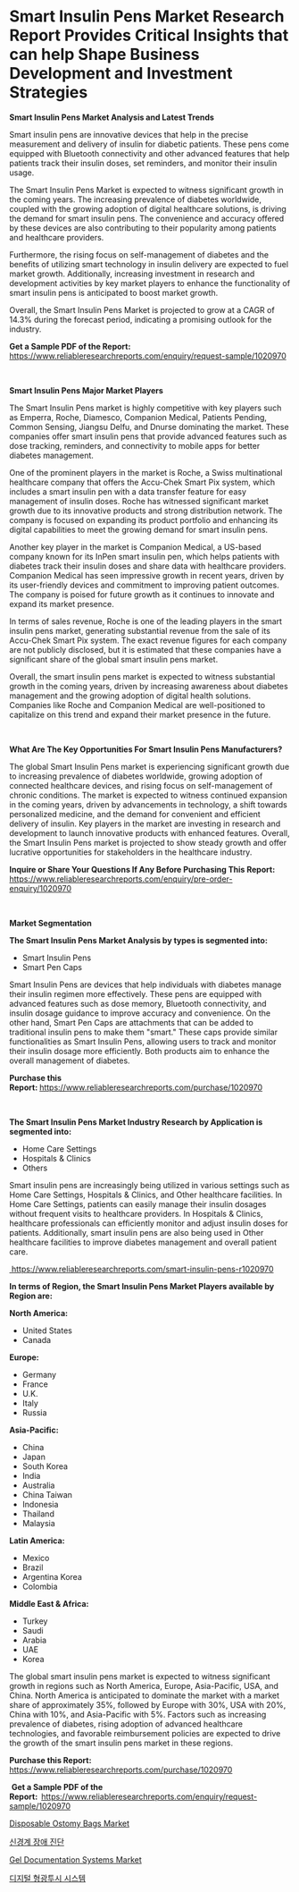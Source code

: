 <p><h1>Smart Insulin Pens Market Research Report Provides Critical Insights that can help Shape Business Development and Investment Strategies</h1></p><p><strong>Smart Insulin Pens Market Analysis and Latest Trends</strong></p>
<p><p>Smart insulin pens are innovative devices that help in the precise measurement and delivery of insulin for diabetic patients. These pens come equipped with Bluetooth connectivity and other advanced features that help patients track their insulin doses, set reminders, and monitor their insulin usage.</p><p>The Smart Insulin Pens Market is expected to witness significant growth in the coming years. The increasing prevalence of diabetes worldwide, coupled with the growing adoption of digital healthcare solutions, is driving the demand for smart insulin pens. The convenience and accuracy offered by these devices are also contributing to their popularity among patients and healthcare providers.</p><p>Furthermore, the rising focus on self-management of diabetes and the benefits of utilizing smart technology in insulin delivery are expected to fuel market growth. Additionally, increasing investment in research and development activities by key market players to enhance the functionality of smart insulin pens is anticipated to boost market growth.</p><p>Overall, the Smart Insulin Pens Market is projected to grow at a CAGR of 14.3% during the forecast period, indicating a promising outlook for the industry.</p></p>
<p><strong>Get a Sample PDF of the Report:&nbsp;</strong> <a href="https://www.reliableresearchreports.com/enquiry/request-sample/1020970">https://www.reliableresearchreports.com/enquiry/request-sample/1020970</a></p>
<p>&nbsp;</p>
<p><strong>Smart Insulin Pens Major Market Players</strong></p>
<p><p>The Smart Insulin Pens market is highly competitive with key players such as Emperra, Roche, Diamesco, Companion Medical, Patients Pending, Common Sensing, Jiangsu Delfu, and Dnurse dominating the market. These companies offer smart insulin pens that provide advanced features such as dose tracking, reminders, and connectivity to mobile apps for better diabetes management.</p><p>One of the prominent players in the market is Roche, a Swiss multinational healthcare company that offers the Accu-Chek Smart Pix system, which includes a smart insulin pen with a data transfer feature for easy management of insulin doses. Roche has witnessed significant market growth due to its innovative products and strong distribution network. The company is focused on expanding its product portfolio and enhancing its digital capabilities to meet the growing demand for smart insulin pens.</p><p>Another key player in the market is Companion Medical, a US-based company known for its InPen smart insulin pen, which helps patients with diabetes track their insulin doses and share data with healthcare providers. Companion Medical has seen impressive growth in recent years, driven by its user-friendly devices and commitment to improving patient outcomes. The company is poised for future growth as it continues to innovate and expand its market presence.</p><p>In terms of sales revenue, Roche is one of the leading players in the smart insulin pens market, generating substantial revenue from the sale of its Accu-Chek Smart Pix system. The exact revenue figures for each company are not publicly disclosed, but it is estimated that these companies have a significant share of the global smart insulin pens market.</p><p>Overall, the smart insulin pens market is expected to witness substantial growth in the coming years, driven by increasing awareness about diabetes management and the growing adoption of digital health solutions. Companies like Roche and Companion Medical are well-positioned to capitalize on this trend and expand their market presence in the future.</p></p>
<p>&nbsp;</p>
<p><strong>What Are The Key Opportunities For Smart Insulin Pens Manufacturers?</strong></p>
<p><p>The global Smart Insulin Pens market is experiencing significant growth due to increasing prevalence of diabetes worldwide, growing adoption of connected healthcare devices, and rising focus on self-management of chronic conditions. The market is expected to witness continued expansion in the coming years, driven by advancements in technology, a shift towards personalized medicine, and the demand for convenient and efficient delivery of insulin. Key players in the market are investing in research and development to launch innovative products with enhanced features. Overall, the Smart Insulin Pens market is projected to show steady growth and offer lucrative opportunities for stakeholders in the healthcare industry.</p></p>
<p><strong>Inquire or Share Your Questions If Any Before Purchasing This Report:</strong> <a href="https://www.reliableresearchreports.com/enquiry/pre-order-enquiry/1020970">https://www.reliableresearchreports.com/enquiry/pre-order-enquiry/1020970</a></p>
<p>&nbsp;</p>
<p><strong>Market Segmentation</strong></p>
<p><strong>The Smart Insulin Pens Market Analysis by types is segmented into:</strong></p>
<p><ul><li>Smart Insulin Pens</li><li>Smart Pen Caps</li></ul></p>
<p><p>Smart Insulin Pens are devices that help individuals with diabetes manage their insulin regimen more effectively. These pens are equipped with advanced features such as dose memory, Bluetooth connectivity, and insulin dosage guidance to improve accuracy and convenience. On the other hand, Smart Pen Caps are attachments that can be added to traditional insulin pens to make them "smart." These caps provide similar functionalities as Smart Insulin Pens, allowing users to track and monitor their insulin dosage more efficiently. Both products aim to enhance the overall management of diabetes.</p></p>
<p><strong>Purchase this Report:&nbsp;</strong><a href="https://www.reliableresearchreports.com/purchase/1020970">https://www.reliableresearchreports.com/purchase/1020970</a></p>
<p>&nbsp;</p>
<p><strong>The Smart Insulin Pens Market Industry Research by Application is segmented into:</strong></p>
<p><ul><li>Home Care Settings</li><li>Hospitals & Clinics</li><li>Others</li></ul></p>
<p><p>Smart insulin pens are increasingly being utilized in various settings such as Home Care Settings, Hospitals & Clinics, and Other healthcare facilities. In Home Care Settings, patients can easily manage their insulin dosages without frequent visits to healthcare providers. In Hospitals & Clinics, healthcare professionals can efficiently monitor and adjust insulin doses for patients. Additionally, smart insulin pens are also being used in Other healthcare facilities to improve diabetes management and overall patient care.</p></p>
<p><a href="https://www.reliableresearchreports.com/smart-insulin-pens-r1020970">&nbsp;https://www.reliableresearchreports.com/smart-insulin-pens-r1020970</a></p>
<p><strong>In terms of Region, the Smart Insulin Pens Market Players available by Region are:</strong></p>
<p>
    <p> <strong> North America: </strong>
        <ul>
            <li>United States</li>
            <li>Canada</li>
        </ul>
        </p> 
    <p> <strong> Europe: </strong>
        <ul>
            <li>Germany</li>
            <li>France</li>
            <li>U.K.</li>
            <li>Italy</li>
            <li>Russia</li>
        </ul>
        </p> 
    <p> <strong> Asia-Pacific: </strong>
        <ul>
            <li>China</li>
            <li>Japan</li>
            <li>South Korea</li>
            <li>India</li>
            <li>Australia</li>
            <li>China Taiwan</li>
            <li>Indonesia</li>
            <li>Thailand</li>
            <li>Malaysia</li>
        </ul>
        </p> 
    <p> <strong> Latin America: </strong>
        <ul>
            <li>Mexico</li>
            <li>Brazil</li>
            <li>Argentina Korea</li>
            <li>Colombia</li>
        </ul>
        </p> 
    <p> <strong> Middle East & Africa: </strong>
        <ul>
            <li>Turkey</li>
            <li>Saudi</li>
            <li>Arabia</li>
            <li>UAE</li>
            <li>Korea</li>
        </ul>
    </p>
    </p>
<p><p>The global smart insulin pens market is expected to witness significant growth in regions such as North America, Europe, Asia-Pacific, USA, and China. North America is anticipated to dominate the market with a market share of approximately 35%, followed by Europe with 30%, USA with 20%, China with 10%, and Asia-Pacific with 5%. Factors such as increasing prevalence of diabetes, rising adoption of advanced healthcare technologies, and favorable reimbursement policies are expected to drive the growth of the smart insulin pens market in these regions.</p></p>
<p><strong>Purchase this Report: </strong><a href="https://www.reliableresearchreports.com/purchase/1020970">https://www.reliableresearchreports.com/purchase/1020970</a></p>
<p>&nbsp;<strong>Get a Sample PDF of the Report:&nbsp;&nbsp;</strong><a href="https://www.reliableresearchreports.com/enquiry/request-sample/1020970">https://www.reliableresearchreports.com/enquiry/request-sample/1020970</a></p>
<p><strong></strong></p>
<p><p><a href="https://github.com/Alonsoolds3wq1d81czn8rbol/Market-Research-Report-List-2/blob/main/disposable-ostomy-bags-market.md">Disposable Ostomy Bags Market</a></p><p><a href="https://github.com/chupp85/Market-Research-Report-List-1/blob/main/652949544011.md">신경계 장애 진단</a></p><p><a href="https://github.com/yemakinde/Market-Research-Report-List-2/blob/main/gel-documentation-systems-market.md">Gel Documentation Systems Market</a></p><p><a href="https://github.com/lzrvbyqzftro57/Market-Research-Report-List-2/blob/main/180041244012.md">디지털 형광투시 시스템</a></p></p>